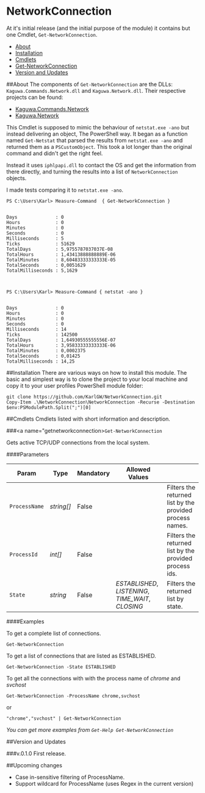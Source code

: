 # NetworkConnection
At it's initial release (and the initial purpose of the module) it contains but one 
Cmdlet, `Get-NetworkConnection`. 

* [About](#about)
* [Installation](#installation)
* [Cmdlets](#cmdlets)
 * [Get-NetworkConnection](#getnetworkconnection)
* [Version and Updates](#version)

##<a name=about>About</a>
The components of `Get-NetworkConnection` are the DLLs: `Kaguwa.Commands.Network.dll` and `Kaguwa.Network.dll`.
Their respective projects can be found:

* [Kaguwa.Commands.Network](https://github.com/KarlGW/Kaguwa.Commands)
* [Kaguwa.Network](https://github.com/KarlGW/Kaguwa.Network)

This Cmdlet is supposed to mimic the behaviour of `netstat.exe -ano` but instead delivering 
an object, The PowerShell way. It began as a function named `Get-Netstat` that parsed the 
results from `netstat.exe -ano` and returned them as a `PSCustomObject`. This took a lot longer 
than the original command and didn't get the right feel. 

Instead it uses `iphlpapi.dll` to contact the OS and get the information from there directly, and turning the 
results into a list of `NetworkConnection` objects.

I made tests comparing it to `netstat.exe -ano`.

```
PS C:\Users\Karl> Measure-Command  { Get-NetworkConnection }


Days              : 0
Hours             : 0
Minutes           : 0
Seconds           : 0
Milliseconds      : 5
Ticks             : 51629
TotalDays         : 5,9755787037037E-08
TotalHours        : 1,43413888888889E-06
TotalMinutes      : 8,60483333333333E-05
TotalSeconds      : 0,0051629
TotalMilliseconds : 5,1629



PS C:\Users\Karl> Measure-Command { netstat -ano }


Days              : 0
Hours             : 0
Minutes           : 0
Seconds           : 0
Milliseconds      : 14
Ticks             : 142500
TotalDays         : 1,64930555555556E-07
TotalHours        : 3,95833333333333E-06
TotalMinutes      : 0,0002375
TotalSeconds      : 0,01425
TotalMilliseconds : 14,25
```

##<a name=installation>Installation</a>
There are various ways on how to install this module. The basic and simplest way is to clone
the project to your local machine and copy it to your user profiles PowerShell module folder:

```
git clone https://github.com/KarlGW/NetworkConnection.git
Copy-Item .\NetworkConnection\NetworkConnection -Recurse -Destination $env:PSModulePath.Split(";")[0]
```
##<a name="cmdlets">Cmdlets</a>
Cmdlets listed with short information and description.

###<a name="getnetworkconnection>`Get-NetworkConnection`</a>

Gets active TCP/UDP connections from the local system.

####Parameters

| Param         | Type       | Mandatory | Allowed Values |                                                           |
|---------------|------------|-----------|----------------------------------------------------|-----------------------------------------------------------|
| `ProcessName` | *string[]* | False     |                                                    | Filters the returned list by the provided process names.  |
| `ProcessId`   | *int[]*    | False     |                                                    | Filters the returned list by the provided process ids.    |
| `State`       | *string*   | False     | *ESTABLISHED*, *LISTENING*, *TIME_WAIT*, *CLOSING* | Filters the returned list by state.


####Examples

To get a complete list of connections.

`Get-NetworkConnection`

To get a list of connections that are listed as ESTABLISHED.

`Get-NetworkConnection -State ESTABLISHED`

To get all the connections with with the process name of *chrome* and *svchost*

`Get-NetworkConnection -ProcessName chrome,svchost`

or

`"chrome","svchost" | Get-NetworkConnection`

*You can get more examples from `Get-Help Get-NetworkConnection`*

##<a name="version">Version and Updates</a>

###v.0.1.0
First release.

##<a name="upcoming">Upcoming changes</a>

* Case in-sensitive filtering of ProcessName.
* Support wildcard for ProcessName (uses Regex in the current version)